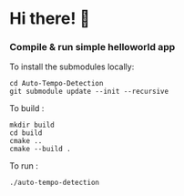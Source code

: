 # Hi there! 👋



### Compile & run simple helloworld app

To install the submodules locally:
```
cd Auto-Tempo-Detection
git submodule update --init --recursive
```

To build :

```
mkdir build
cd build
cmake ..
cmake --build .
```

To run :
```
./auto-tempo-detection
```